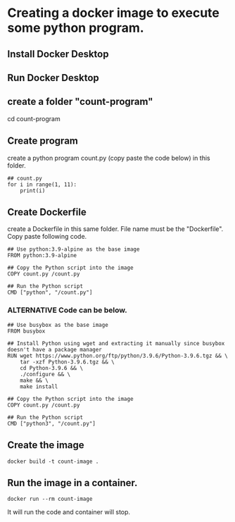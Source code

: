 # Creating a docker image to execute some python program.

## Install Docker Desktop


## Run Docker Desktop

## create a folder "count-program"
cd count-program

## Create program 

create a python program count.py (copy paste the code below) in this folder.
```
## count.py
for i in range(1, 11):
    print(i)
```

## Create Dockerfile 

create a Dockerfile in this same folder. File name must be the "Dockerfile". Copy paste following code.
```
## Use python:3.9-alpine as the base image
FROM python:3.9-alpine

## Copy the Python script into the image
COPY count.py /count.py

## Run the Python script
CMD ["python", "/count.py"]
```

### ALTERNATIVE Code can be below.

```
## Use busybox as the base image
FROM busybox

## Install Python using wget and extracting it manually since busybox doesn't have a package manager
RUN wget https://www.python.org/ftp/python/3.9.6/Python-3.9.6.tgz && \
    tar -xzf Python-3.9.6.tgz && \
    cd Python-3.9.6 && \
    ./configure && \
    make && \
    make install

## Copy the Python script into the image
COPY count.py /count.py

## Run the Python script
CMD ["python3", "/count.py"]
```


## Create the image 
```
docker build -t count-image .
```

## Run the image in a container.
```
docker run --rm count-image
```

It will run the code and container will stop.